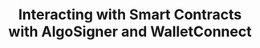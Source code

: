 ---
title: "Interacting with Smart Contracts with AlgoSigner and WalletConnect"
description: "Learn how to interact with smart contracts on the Algorand blockchain from a user perspective. How to use AlgoSigner and WalletConnect to create interfaces users can use to sign transactions quickly without using any code or tools. This guide provides a quick intro of smart contracts, AlgoSigner and WalletConnect, and shows how to use either of them to interact with smart contracts."
type: "course"
category: "DappRadar,Algorand Components,Smart Contract"
difficulty: ""
summary: "Use AlgoSigner and WalletConnect to interact with smart contracts"
file_path: ""
image: "https://assets-global.website-files.com/5e39e095596498a8b9624af1/5ffca6e3e0d8ad9231cc2af6_Portfolio-course---final.png"
link: "Interacting with Smart Contracts with AlgoSigner and WalletConnect (dappradar.com)"
status: "open"
---